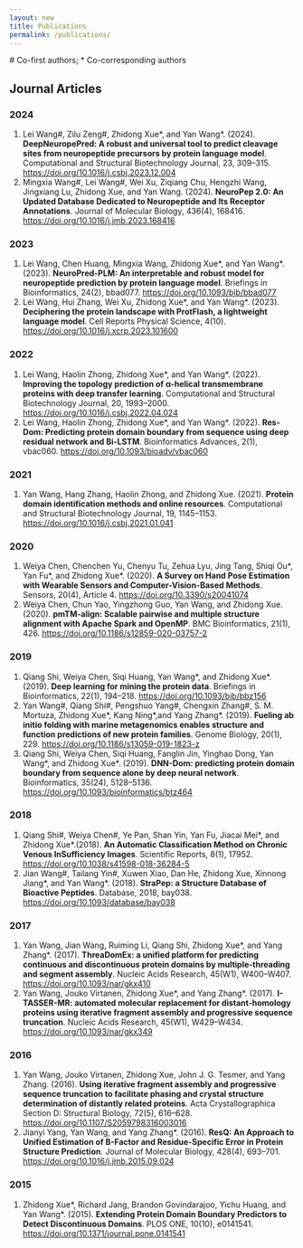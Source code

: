 ```yaml
---
layout: new
title: Publications
permalink: /publications/
---
```

\# Co-first authors; \* Co-corresponding authors

## Journal Articles

### 2024
1. Lei Wang#, Zilu Zeng#, Zhidong Xue\*, and Yan Wang\*. (2024). **DeepNeuropePred: A robust and universal tool to predict cleavage sites from neuropeptide precursors by protein language model**. Computational and Structural Biotechnology Journal, 23, 309–315. <https://doi.org/10.1016/j.csbj.2023.12.004>
2. Mingxia Wang#, Lei Wang#, Wei Xu, Ziqiang Chu, Hengzhi Wang, Jingxiang Lu, Zhidong Xue, and Yan Wang. (2024). **NeuroPep 2.0: An Updated Database Dedicated to Neuropeptide and Its Receptor Annotations**. Journal of Molecular Biology, 436(4), 168416. <https://doi.org/10.1016/j.jmb.2023.168416>

### 2023
1. Lei Wang, Chen Huang, Mingxia Wang, Zhidong Xue\*, and Yan Wang\*. (2023). **NeuroPred-PLM: An interpretable and robust model for neuropeptide prediction by protein language model**. Briefings in Bioinformatics, 24(2), bbad077. <https://doi.org/10.1093/bib/bbad077>
2. Lei Wang, Hui Zhang, Wei Xu, Zhidong Xue\*, and Yan Wang\*. (2023). **Deciphering the protein landscape with ProtFlash, a lightweight language model**. Cell Reports Physical Science, 4(10). <https://doi.org/10.1016/j.xcrp.2023.101600>

### 2022
1. Lei Wang, Haolin Zhong, Zhidong Xue\*, and Yan Wang\*. (2022). **Improving the topology prediction of α-helical transmembrane proteins with deep transfer learning**. Computational and Structural Biotechnology Journal, 20, 1993–2000. <https://doi.org/10.1016/j.csbj.2022.04.024>
2. Lei Wang, Haolin Zhong, Zhidong Xue\*, and Yan Wang\*. (2022). **Res-Dom: Predicting protein domain boundary from sequence using deep residual network and Bi-LSTM**. Bioinformatics Advances, 2(1), vbac060. <https://doi.org/10.1093/bioadv/vbac060>

### 2021
1. Yan Wang, Hang Zhang, Haolin Zhong, and Zhidong Xue. (2021). **Protein domain identification methods and online resources**. Computational and Structural Biotechnology Journal, 19, 1145–1153. <https://doi.org/10.1016/j.csbj.2021.01.041>

### 2020
1. Weiya Chen, Chenchen Yu, Chenyu Tu, Zehua Lyu, Jing Tang, Shiqi Ou\*, Yan Fu\*, and Zhidong Xue\*. (2020). **A Survey on Hand Pose Estimation with Wearable Sensors and Computer-Vision-Based Methods**. Sensors, 20(4), Article 4. <https://doi.org/10.3390/s20041074>
2. Weiya Chen, Chun Yao, Yingzhong Guo, Yan Wang, and Zhidong Xue. (2020). **pmTM-align: Scalable pairwise and multiple structure alignment with Apache Spark and OpenMP**. BMC Bioinformatics, 21(1), 426. <https://doi.org/10.1186/s12859-020-03757-2>

### 2019
1. Qiang Shi, Weiya Chen, Siqi Huang, Yan Wang\*, and Zhidong Xue\*. (2019). **Deep learning for mining the protein data**. Briefings in Bioinformatics, 22(1), 194–218. <https://doi.org/10.1093/bib/bbz156>
2. Yan Wang#, Qiang Shi#, Pengshuo Yang#, Chengxin Zhang#, S. M. Mortuza, Zhidong Xue\*, Kang Ning\*,and Yang Zhang\*. (2019). **Fueling ab initio folding with marine metagenomics enables structure and function predictions of new protein families**. Genome Biology, 20(1), 229. <https://doi.org/10.1186/s13059-019-1823-z>
3. Qiang Shi, Weiya Chen, Siqi Huang, Fanglin Jin, Yinghao Dong, Yan Wang\*, and Zhidong Xue\*. (2019). **DNN-Dom: predicting protein domain boundary from sequence alone by deep neural network**. Bioinformatics, 35(24), 5128–5136. <https://doi.org/10.1093/bioinformatics/btz464>

### 2018
1. Qiang Shi#, Weiya Chen#, Ye Pan, Shan Yin, Yan Fu, Jiacai Mei\*, and Zhidong Xue*.(2018). **An Automatic Classification Method on Chronic Venous InSufficiency Images**. Scientific Reports, 8(1), 17952. <https://doi.org/10.1038/s41598-018-36284-5>
2. Jian Wang#, Tailang Yin#, Xuwen Xiao, Dan He, Zhidong Xue, Xinnong Jiang\*, and Yan Wang\*. (2018). **StraPep: a Structure Database of Bioactive Peptides**. Database, 2018, bay038. <https://doi.org/10.1093/database/bay038>

### 2017
1. Yan Wang, Jian Wang, Ruiming Li, Qiang Shi, Zhidong Xue\*, and Yang Zhang\*. (2017). **ThreaDomEx: a unified platform for predicting continuous and discontinuous protein domains by multiple-threading and segment assembly**. Nucleic Acids Research, 45(W1), W400–W407. <https://doi.org/10.1093/nar/gkx410>
2. Yan Wang, Jouko Virtanen, Zhidong Xue\*, and Yang Zhang\*. (2017). **I-TASSER-MR: automated molecular replacement for distant-homology proteins using iterative fragment assembly and progressive sequence truncation**. Nucleic Acids Research, 45(W1), W429–W434. <https://doi.org/10.1093/nar/gkx349>

### 2016
1. Yan Wang, Jouko Virtanen, Zhidong Xue, John J. G. Tesmer, and Yang Zhang. (2016). **Using iterative fragment assembly and progressive sequence truncation to facilitate phasing and crystal structure determination of distantly related proteins**. Acta Crystallographica Section D: Structural Biology, 72(5), 616–628. <https://doi.org/10.1107/S2059798316003016>
2. Jianyi Yang, Yan Wang, and Yang Zhang\*. (2016). **ResQ: An Approach to Unified Estimation of B-Factor and Residue-Specific Error in Protein Structure Prediction**. Journal of Molecular Biology, 428(4), 693–701. <https://doi.org/10.1016/j.jmb.2015.09.024>

### 2015
1. Zhidong Xue*, Richard Jang, Brandon Govindarajoo, Yichu Huang, and Yan Wang\*. (2015). **Extending Protein Domain Boundary Predictors to Detect Discontinuous Domains**. PLOS ONE, 10(10), e0141541. <https://doi.org/10.1371/journal.pone.0141541>








